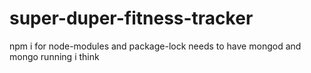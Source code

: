 # super-duper-fitness-tracker

npm i for node-modules and package-lock 
needs to have mongod and mongo running i think
